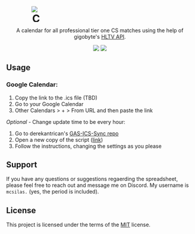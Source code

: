 <div align="center">

<svg fill="none" width="100%" height="80.88" xmlns="http://www.w3.org/2000/svg">
  <foreignObject width="100%" height="80.88px">
  <div xmlns="http://www.w3.org/1999/xhtml">

<h1 style="text-align: center; display: flex; justify-content: center; align-items: center;">
    <img style="max-width: 25px; margin-right: 10px;" src="https://static.wikia.nocookie.net/logopedia/images/4/49/Counter-Strike_2_%28Icon%29.png/revision/latest?cb=20230330015359" alt="Counter-Strike Logo">
    Counter-Strike Calendar
</h1>
</div>
</svg>
<p>A calendar for all professional tier one CS matches using the help of gigobyte's <a href=https://github.com/gigobyte/HLTV>HLTV API</a>.</p>
<img src="https://img.shields.io/badge/made_with_♡_by-silas-red">
<a href="https://github.com/silasmcnutt/counter-strike-calendar/blob/main/LICENSE.txt"><img src="https://img.shields.io/badge/License-MIT-green"></a>
</div>

## Usage

### Google Calendar:

1. Copy the link to the .ics file (TBD)
2. Go to your Google Calendar
3. Other Calendars > + > From URL and then paste the link

_Optional_ - Change update time to be every hour:

1. Go to derekantrican's [GAS-ICS-Sync repo](https://github.com/derekantrican/GAS-ICS-Sync)
2. Open a new copy of the script ([link](https://script.google.com/d/1BOk8MDLbLaHh6SwG1M1tsgNXjkcC-79LE0QoipRuTDxbO3fMVvqoROQD/edit?newcopy=true))
3. Follow the instructions, changing the settings as you please

## Support

If you have any questions or suggestions regaerding the spreadsheet, please feel free to reach out and message me on Discord. My username is `mcsilas.` (yes, the period is included).

## License

This project is licensed under the terms of the [MIT](https://github.com/silasmcnutt/ultimate-coaster-spreadsheet/blob/main/LICENSE.txt) license.
